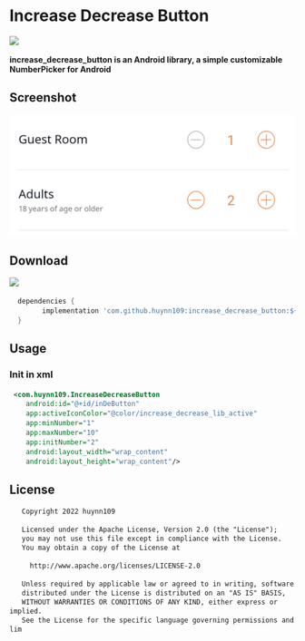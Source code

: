 # Increase Decrease Button

[![](https://jitpack.io/v/huynn109/increase_decrease_button.svg)](https://jitpack.io/#huynn109/increase_decrease_button)

**increase_decrease_button is an Android library, a simple customizable NumberPicker for Android**

## Screenshot

<img src="https://github.com/huynn109/increase_decrease_button/blob/master/screenshot/pic.png">

## Download
[![](https://jitpack.io/v/huynn109/increase_decrease_button.svg)](https://jitpack.io/#huynn109/increase_decrease_button)

```groovy
  dependencies {
        implementation 'com.github.huynn109:increase_decrease_button:${LATEST_VERSION}'
  }
```
## Usage
### Init in xml
```xml
 <com.huynn109.IncreaseDecreaseButton
    android:id="@+id/inDeButton"
    app:activeIconColor="@color/increase_decrease_lib_active"
    app:minNumber="1"
    app:maxNumber="10"
    app:initNumber="2"
    android:layout_width="wrap_content"
    android:layout_height="wrap_content"/>
```
## License
```
   Copyright 2022 huynn109

   Licensed under the Apache License, Version 2.0 (the "License");
   you may not use this file except in compliance with the License.
   You may obtain a copy of the License at

     http://www.apache.org/licenses/LICENSE-2.0

   Unless required by applicable law or agreed to in writing, software
   distributed under the License is distributed on an "AS IS" BASIS,
   WITHOUT WARRANTIES OR CONDITIONS OF ANY KIND, either express or implied.
   See the License for the specific language governing permissions and lim
```